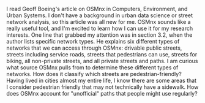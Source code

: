 I read Geoff Boeing's article on OSMnx in Computers, Environment, and Urban Systems. I don't have a background in urban data science or street network analysis, so this article was all new for me. OSMnx sounds like a really useful tool, and I'm excited to learn how I can use it for my research interests. One line that grabbed my attention was in section 3.2, when the author lists specific network types. He explains six different types of networks that we can access through OSMnx: drivable public streets, streets including service roads, streets that pedestrians can use, streets for biking, all non-private streets, and all private streets and paths. I am curious what source OSMnx pulls from to determine these different types of networks. How does it classify which streets are pedestrian-friendly? Having lived in cities almost my entire life, I know there are some areas that I consider pedestrian friendly that may not technically have a sidewalk. How does OSMnx account for "unofficial" paths that people might use regularly?
